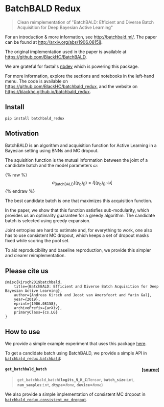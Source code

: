 # BatchBALD Redux
> Clean reimplementation of \"BatchBALD: Efficient and Diverse Batch Acquisition for Deep Bayesian Active Learning\"


For an introduction & more information, see  http://batchbald.ml/. The paper can be found at http://arxiv.org/abs/1906.08158.

The original implementation used in the paper is available at https://github.com/BlackHC/BatchBALD.

We are grateful for fastai's [nbdev](https://nbdev.fast.ai/) which is powering this package.

For more information, explore the sections and notebooks in the left-hand menu.
The code is available on https://github.com/BlackHC/batchbald_redux, 
and the website on https://blackhc.github.io/batchbald_redux.

## Install

`pip install batchbald_redux`

## Motivation

BatchBALD is an algorithm and acquisition function for Active Learning in a Bayesian setting using BNNs and MC dropout.

The aquisition function is the mutual information between the joint of a candidate batch and the model parameters $\omega$:

{% raw %}
$$a_{\text{BatchBALD}}((y_b)_B) = I[(y_b)_B;\omega]$$
{% endraw %}

The best candidate batch is one that maximizes this acquisition function. 

In the paper, we show that this function satisfies sub-modularity, which provides us an optimality guarantee for a greedy algorithm. The candidate batch is selected using greedy expansion.

Joint entropies are hard to estimate and, for everything to work, one also has to use consistent MC dropout, which keeps a set of dropout masks fixed while scoring the pool set.

To aid reproducibility and baseline reproduction, we provide this simpler and clearer reimplementation.

## Please cite us

```
@misc{kirsch2019batchbald,
    title={BatchBALD: Efficient and Diverse Batch Acquisition for Deep Bayesian Active Learning},
    author={Andreas Kirsch and Joost van Amersfoort and Yarin Gal},
    year={2019},
    eprint={1906.08158},
    archivePrefix={arXiv},
    primaryClass={cs.LG}
}
```

## How to use

We provide a simple example experiment that uses this package [here](https://blackhc.github.io/batchbald_redux/example_experiment/). 

To get a candidate batch using BatchBALD, we provide a simple API in [`batchbald_redux.batchbald`](https://blackhc.github.io/batchbald_redux/batchbald/):


<h4 id="get_batchbald_batch" class="doc_header"><code>get_batchbald_batch</code><a href="https://github.com/blackhc/batchbald_redux/tree/master/batchbald_redux/batchbald.py#L110" class="source_link" style="float:right">[source]</a></h4>

> <code>get_batchbald_batch</code>(**`logits_N_K_C`**:`Tensor`, **`batch_size`**:`int`, **`num_samples`**:`int`, **`dtype`**=*`None`*, **`device`**=*`None`*)




We also provide a simple implementation of consistent MC dropout in [`batchbald_redux.consistent_mc_dropout`](https://blackhc.github.io/batchbald_redux/consistent_mc_dropout/).
